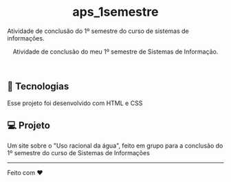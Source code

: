 <h1 align="center">aps_1semestre</h1>
Atividade de conclusão do 1º semestre do curso de sistemas de informações.

<p align="center">
Atividade de conclusão do meu 1º semestre de Sistemas de Informação.
</p>
<br>

## 🚀 Tecnologias

Esse projeto foi desenvolvido com HTML e CSS

## 💻 Projeto

Um site sobre o "Uso racional da água", feito em grupo para a conclusão do 1º semestre do curso de Sistemas de Informações

---

Feito com ♥
